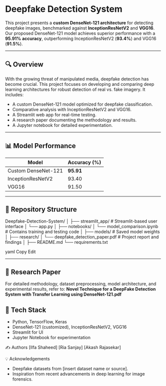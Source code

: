 # Deepfake Detection System

This project presents a **custom DenseNet-121 architecture** for detecting deepfake images, benchmarked against **InceptionResNetV2** and **VGG16**. Our proposed DenseNet-121 model achieves superior performance with a **95.91% accuracy**, outperforming InceptionResNetV2 (**93.4%**) and VGG16 (**91.5%**).

---

## 🔍 Overview

With the growing threat of manipulated media, deepfake detection has become crucial. This project focuses on developing and comparing deep learning architectures for robust detection of real vs. fake imagery. It includes:

- A custom DenseNet-121 model optimized for deepfake classification.
- Comparative analysis with InceptionResNetV2 and VGG16.
- A Streamlit web app for real-time testing.
- A research paper documenting the methodology and results.
- A Jupyter notebook for detailed experimentation.

---

## 📊 Model Performance

| Model              | Accuracy (%) |
|-------------------|--------------|
| Custom DenseNet-121 | **95.91**     |
| InceptionResNetV2 | 93.40        |
| VGG16             | 91.50        |

---

## 📁 Repository Structure

Deepfake-Detection-System/
│
├── streamlit_app/ # Streamlit-based user interface
│ └── app.py
│
├── notebooks/
│ └── model_comparison.ipynb # Contains training and testing code
│
├── models/ # Saved model weights
│
├── research/
│ └── deepfake_detection_paper.pdf # Project report and findings
│
├── README.md
└── requirements.txt

yaml
Copy
Edit

---

## 📄 Research Paper
For detailed methodology, dataset preprocessing, model architecture, and experimental results, refer to:
**Novel Technique for a DeepFake Detection System with Transfer Learning using DenseNet-121.pdf**

## 🧠 Tech Stack
- Python, TensorFlow, Keras
- DenseNet-121 (customized), InceptionResNetV2, VGG16
- Streamlit for UI
- Jupyter Notebook for experimentation

✍️ Authors
[Ilfa Shaheed]
[Ria Sanjay]
[Akash Rajasekar]


💡 Acknowledgements
- Deepfake datasets from [insert dataset name or source].
- Inspiration from recent advancements in deep learning for image forensics.
